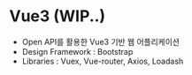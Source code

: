 # Vue3 (WIP..) 
- Open API를 활용한 Vue3 기반 웹 어플리케이션
- Design Framework : Bootstrap
- Libraries : Vuex, Vue-router, Axios, Loadash
